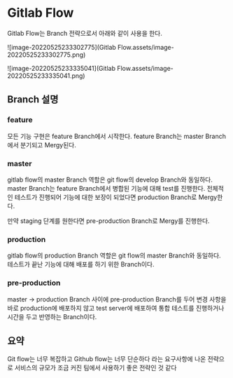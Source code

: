 # Gitlab Flow

Gitlab Flow는 Branch 전략으로서 아래와 같이 사용을 한다.

![image-20220525233302775](Gitlab Flow.assets/image-20220525233302775.png)

![image-20220525233335041](Gitlab Flow.assets/image-20220525233335041.png)

## Branch 설명

### feature

모든 기능 구현은 feature Branch에서 시작한다. feature Branch는 master Branch에서 분기되고 Mergy된다.

### master

gitlab flow의 master Branch 역할은 git flow의 develop Branch와 동일하다. master Branch는 feature Branch에서 병합된 기능에 대해 test를 진행한다. 전체적인 테스트가 진행되어 기능에 대한 보장이 되었다면 production Branch로 Mergy한다.

만약 staging 단계를 원한다면 pre-production Branch로 Mergy를 진행한다.

### production

gitlab flow의 production Branch 역할은 git flow의 master Branch와 동일하다. 테스트가 끝난 기능에 대해 배포를 하기 위한 Branch이다.

### pre-production

master → production Branch 사이에 pre-production Branch를 두어 변경 사항을 바로 production에 배포하지 않고 test server에 배포하여 통합 테스트를 진행하거나 시간을 두고 반영하는 Branch이다.

## 요약

Git flow는 너무 복잡하고 Github flow는 너무 단순하다 라는 요구사항에 나온 전략으로 서비스의 규모가 조금 커진 팀에서 사용하기 좋은 전략인 것 같다
